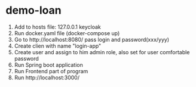 # demo-loan

1. Add to hosts file: 127.0.0.1       keycloak
2. Run docker.yaml file (docker-compose up)
3. Go to http://localhost:8080/ pass login and password(xxx/yyy)
4. Create clien with name "login-app"
5. Create user and assign to him admin role, also set for user comfortable password
6. Run Spring boot application
7. Run Frontend part of program
8. Run  http://localhost:3000/
